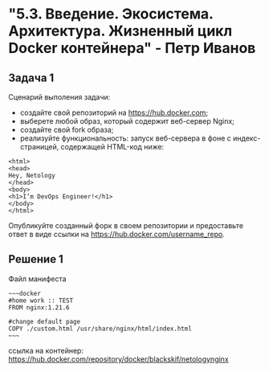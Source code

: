 <h1>"5.3. Введение. Экосистема. Архитектура. Жизненный цикл Docker контейнера" - Петр Иванов</h1>

## Задача 1

Сценарий выполения задачи:

- создайте свой репозиторий на https://hub.docker.com;
- выберете любой образ, который содержит веб-сервер Nginx;
- создайте свой fork образа;
- реализуйте функциональность:
запуск веб-сервера в фоне с индекс-страницей, содержащей HTML-код ниже:
```
<html>
<head>
Hey, Netology
</head>
<body>
<h1>I’m DevOps Engineer!</h1>
</body>
</html>
```
Опубликуйте созданный форк в своем репозитории и предоставьте ответ в виде ссылки на https://hub.docker.com/username_repo.

## Решение 1

Файл манифеста

	~~~docker
	#home work :: TEST
	FROM nginx:1.21.6

	#change default page
	COPY ./custom.html /usr/share/nginx/html/index.html
	~~~

ссылка на контейнер:	
https://hub.docker.com/repository/docker/blackskif/netologynginx
